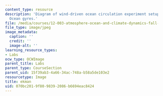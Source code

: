 ```yaml
---
content_type: resource
description: 'Diagram of wind-driven ocean circulation experiment setup from GFDXIII:
  Ocean gyres.'
file: /media/courses/12-003-atmosphere-ocean-and-climate-dynamics-fall-2008/070bc2019f8098392086b6694eac8424_ekman.jpg
file_type: image/jpeg
image_metadata:
  caption: ''
  credit: ''
  image-alt: ''
learning_resource_types:
- Labs
ocw_type: OCWImage
parent_title: Labs
parent_type: CourseSection
parent_uid: 15f39ab3-4a66-34ac-748a-b58a5de103e2
resourcetype: Image
title: ekman
uid: 070bc201-9f80-9839-2086-b6694eac8424
---
```

